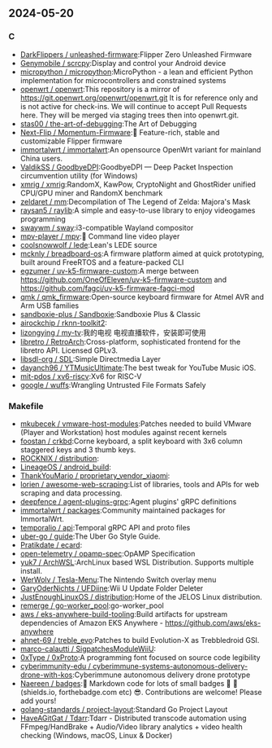## 2024-05-20

### C

* [DarkFlippers / unleashed-firmware](https://github.com/DarkFlippers/unleashed-firmware):Flipper Zero Unleashed Firmware
* [Genymobile / scrcpy](https://github.com/Genymobile/scrcpy):Display and control your Android device
* [micropython / micropython](https://github.com/micropython/micropython):MicroPython - a lean and efficient Python implementation for microcontrollers and constrained systems
* [openwrt / openwrt](https://github.com/openwrt/openwrt):This repository is a mirror of https://git.openwrt.org/openwrt/openwrt.git It is for reference only and is not active for check-ins. We will continue to accept Pull Requests here. They will be merged via staging trees then into openwrt.git.
* [stas00 / the-art-of-debugging](https://github.com/stas00/the-art-of-debugging):The Art of Debugging
* [Next-Flip / Momentum-Firmware](https://github.com/Next-Flip/Momentum-Firmware):🐬 Feature-rich, stable and customizable Flipper firmware
* [immortalwrt / immortalwrt](https://github.com/immortalwrt/immortalwrt):An opensource OpenWrt variant for mainland China users.
* [ValdikSS / GoodbyeDPI](https://github.com/ValdikSS/GoodbyeDPI):GoodbyeDPI — Deep Packet Inspection circumvention utility (for Windows)
* [xmrig / xmrig](https://github.com/xmrig/xmrig):RandomX, KawPow, CryptoNight and GhostRider unified CPU/GPU miner and RandomX benchmark
* [zeldaret / mm](https://github.com/zeldaret/mm):Decompilation of The Legend of Zelda: Majora's Mask
* [raysan5 / raylib](https://github.com/raysan5/raylib):A simple and easy-to-use library to enjoy videogames programming
* [swaywm / sway](https://github.com/swaywm/sway):i3-compatible Wayland compositor
* [mpv-player / mpv](https://github.com/mpv-player/mpv):🎥 Command line video player
* [coolsnowwolf / lede](https://github.com/coolsnowwolf/lede):Lean's LEDE source
* [mcknly / breadboard-os](https://github.com/mcknly/breadboard-os):A firmware platform aimed at quick prototyping, built around FreeRTOS and a feature-packed CLI
* [egzumer / uv-k5-firmware-custom](https://github.com/egzumer/uv-k5-firmware-custom):A merge between https://github.com/OneOfEleven/uv-k5-firmware-custom and https://github.com/fagci/uv-k5-firmware-fagci-mod
* [qmk / qmk_firmware](https://github.com/qmk/qmk_firmware):Open-source keyboard firmware for Atmel AVR and Arm USB families
* [sandboxie-plus / Sandboxie](https://github.com/sandboxie-plus/Sandboxie):Sandboxie Plus & Classic
* [airockchip / rknn-toolkit2](https://github.com/airockchip/rknn-toolkit2):
* [lizongying / my-tv](https://github.com/lizongying/my-tv):我的电视 电视直播软件，安装即可使用
* [libretro / RetroArch](https://github.com/libretro/RetroArch):Cross-platform, sophisticated frontend for the libretro API. Licensed GPLv3.
* [libsdl-org / SDL](https://github.com/libsdl-org/SDL):Simple Directmedia Layer
* [dayanch96 / YTMusicUltimate](https://github.com/dayanch96/YTMusicUltimate):The best tweak for YouTube Music iOS.
* [mit-pdos / xv6-riscv](https://github.com/mit-pdos/xv6-riscv):Xv6 for RISC-V
* [google / wuffs](https://github.com/google/wuffs):Wrangling Untrusted File Formats Safely

### Makefile

* [mkubecek / vmware-host-modules](https://github.com/mkubecek/vmware-host-modules):Patches needed to build VMware (Player and Workstation) host modules against recent kernels
* [foostan / crkbd](https://github.com/foostan/crkbd):Corne keyboard, a split keyboard with 3x6 column staggered keys and 3 thumb keys.
* [ROCKNIX / distribution](https://github.com/ROCKNIX/distribution):
* [LineageOS / android_build](https://github.com/LineageOS/android_build):
* [ThankYouMario / proprietary_vendor_xiaomi](https://github.com/ThankYouMario/proprietary_vendor_xiaomi):
* [lorien / awesome-web-scraping](https://github.com/lorien/awesome-web-scraping):List of libraries, tools and APIs for web scraping and data processing.
* [deepfence / agent-plugins-grpc](https://github.com/deepfence/agent-plugins-grpc):Agent plugins' gRPC definitions
* [immortalwrt / packages](https://github.com/immortalwrt/packages):Community maintained packages for ImmortalWrt.
* [temporalio / api](https://github.com/temporalio/api):Temporal gRPC API and proto files
* [uber-go / guide](https://github.com/uber-go/guide):The Uber Go Style Guide.
* [Pratikdate / ecard](https://github.com/Pratikdate/ecard):
* [open-telemetry / opamp-spec](https://github.com/open-telemetry/opamp-spec):OpAMP Specification
* [yuk7 / ArchWSL](https://github.com/yuk7/ArchWSL):ArchLinux based WSL Distribution. Supports multiple install.
* [WerWolv / Tesla-Menu](https://github.com/WerWolv/Tesla-Menu):The Nintendo Switch overlay menu
* [GaryOderNichts / UFDiine](https://github.com/GaryOderNichts/UFDiine):Wii U Update Folder Deleter
* [JustEnoughLinuxOS / distribution](https://github.com/JustEnoughLinuxOS/distribution):Home of the JELOS Linux distribution.
* [remerge / go-worker_pool](https://github.com/remerge/go-worker_pool):go-worker_pool
* [aws / eks-anywhere-build-tooling](https://github.com/aws/eks-anywhere-build-tooling):Build artifacts for upstream dependencies of Amazon EKS Anywhere - https://github.com/aws/eks-anywhere
* [ahnet-69 / treble_evo](https://github.com/ahnet-69/treble_evo):Patches to build Evolution-X as Trebbledroid GSI.
* [marco-calautti / SigpatchesModuleWiiU](https://github.com/marco-calautti/SigpatchesModuleWiiU):
* [0xType / 0xProto](https://github.com/0xType/0xProto):A programming font focused on source code legibility
* [cyberimmunity-edu / cyberimmune-systems-autonomous-delivery-drone-with-kos](https://github.com/cyberimmunity-edu/cyberimmune-systems-autonomous-delivery-drone-with-kos):Cyberimmune autonomous delivery drone prototype
* [Naereen / badges](https://github.com/Naereen/badges):📝 Markdown code for lots of small badges 🎀 📌 (shields.io, forthebadge.com etc) 😎. Contributions are welcome! Please add yours!
* [golang-standards / project-layout](https://github.com/golang-standards/project-layout):Standard Go Project Layout
* [HaveAGitGat / Tdarr](https://github.com/HaveAGitGat/Tdarr):Tdarr - Distributed transcode automation using FFmpeg/HandBrake + Audio/Video library analytics + video health checking (Windows, macOS, Linux & Docker)
